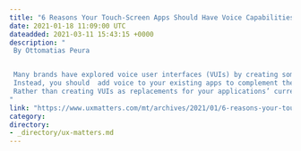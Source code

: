 ```yaml
---
title: "6 Reasons Your Touch-Screen Apps Should Have Voice Capabilities"
date: 2021-01-18 11:09:00 UTC
dateadded: 2021-03-11 15:43:15 +0000
description: "
 By Ottomatias Peura 


 Many brands have explored voice user interfaces (VUIs) by creating some kind of skill for a smart speaker. While that’s a good start, it’s not the optimal way of leveraging voice capabilities for the future. 
 Instead, you should  add voice to your existing apps to complement their current touch user interface. Early adopters such as Spotify have taken this approach and have received universal praise for their voice functionality. Spotify users can keep on using the app just as they’ve always used it, with its traditional touch user interface. Plus, they can use voice commands to control the media player. This is how you should use voice. 
 Rather than creating VUIs as replacements for your applications’ current user interfaces—as for Google Home or Alexa—create voice capabilities that provide a complementary user-interaction modality for your current user interface. Read More 
"
link: "https://www.uxmatters.com/mt/archives/2021/01/6-reasons-your-touch-screen-applications-should-have-voice-capabilities.php"
category:
directory:
- _directory/ux-matters.md
---
```


